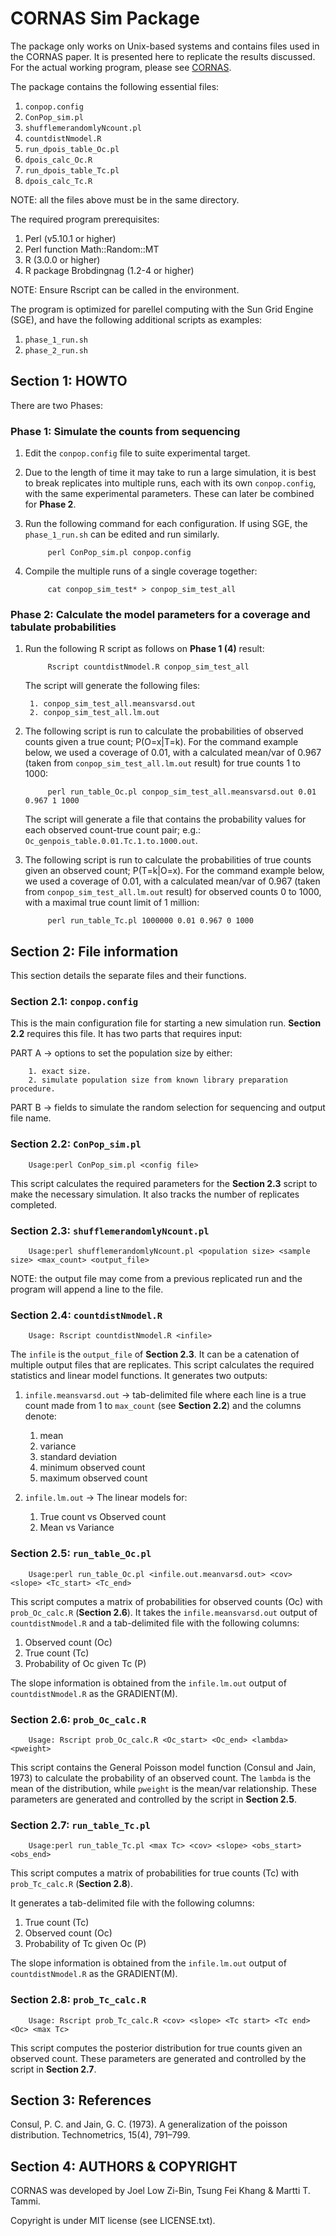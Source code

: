 # CORNAS Sim Package #
The package only works on Unix-based systems and contains files used in the CORNAS paper. It is presented here to replicate the results discussed. For the actual working program, please see [CORNAS](https://github.com/joel-lzb/CORNAS).

The package contains the following essential files:

1. `conpop.config`
2. `ConPop_sim.pl`
3. `shufflemerandomlyNcount.pl`
4. `countdistNmodel.R`
5. `run_dpois_table_Oc.pl`
6. `dpois_calc_Oc.R`
7. `run_dpois_table_Tc.pl`
8. `dpois_calc_Tc.R`
		
NOTE: all the files above must be in the same directory.

The required program prerequisites:

1. Perl (v5.10.1 or higher)
2. Perl function Math::Random::MT
3. R (3.0.0 or higher)
4. R package Brobdingnag (1.2-4 or higher)

NOTE: Ensure Rscript can be called in the environment.

The program is optimized for parellel computing with the Sun Grid Engine (SGE), and have the following additional scripts as examples:

1. `phase_1_run.sh`
2. `phase_2_run.sh`



## Section 1: HOWTO ##
There are two Phases:

### Phase 1: Simulate the counts from sequencing
1. Edit the `conpop.config` file to suite experimental target.

2. Due to the length of time it may take to run a large simulation, it is best to break replicates into multiple runs, each with its own `conpop.config`, with the same experimental parameters. These can later be combined for **Phase 2**.

3. Run the following command for each configuration. If using SGE, the `phase_1_run.sh` can be edited and run similarly.

			perl ConPop_sim.pl conpop.config
	
4. Compile the multiple runs of a single coverage together:

			cat conpop_sim_test* > conpop_sim_test_all

### Phase 2: Calculate the model parameters for a coverage and tabulate probabilities
1. Run the following R script as follows on **Phase 1 (4)** result:

			Rscript countdistNmodel.R conpop_sim_test_all

	The script will generate the following files:

		1. conpop_sim_test_all.meansvarsd.out
		2. conpop_sim_test_all.lm.out

2. The following script is run to calculate the probabilities of observed counts given a true count; P(O=x|T=k). For the command example below, we used a coverage of 0.01, with a calculated mean/var of 0.967 (taken from `conpop_sim_test_all.lm.out` result) for true counts 1 to 1000:

			perl run_table_Oc.pl conpop_sim_test_all.meansvarsd.out 0.01 0.967 1 1000
	
	The script will generate a file that contains the probability values for each observed count-true count pair; e.g.: `Oc_genpois_table.0.01.Tc.1.to.1000.out`.
	
3. The following script is run to calculate the probabilities of true counts given an observed count; P(T=k|O=x). For the command example below, we used a coverage of 0.01, with a calculated mean/var of 0.967 (taken from `conpop_sim_test_all.lm.out` result) for observed counts 0 to 1000, with a maximal true count limit of 1 million:

			perl run_table_Tc.pl 1000000 0.01 0.967 0 1000
	

	
## Section 2: File information ##

This section details the separate files and their functions.

### Section 2.1: `conpop.config`
This is the main configuration file for starting a new simulation run. **Section 2.2** requires this file. It has two parts that requires input:

PART A -> options to set the population size by either:

		1. exact size.
		2. simulate population size from known library preparation procedure.

PART B -> fields to simulate the random selection for sequencing and output file name.


### Section 2.2: `ConPop_sim.pl`

		Usage:perl ConPop_sim.pl <config file>

This script calculates the required parameters for the **Section 2.3** script to make the necessary simulation. It also tracks the number of replicates completed.


### Section 2.3: `shufflemerandomlyNcount.pl`

		Usage:perl shufflemerandomlyNcount.pl <population size> <sample size> <max_count> <output_file> 

NOTE: the output file may come from a previous replicated run and the program will append a line to the file.


### Section 2.4: `countdistNmodel.R`

		Usage: Rscript countdistNmodel.R <infile>

The `infile` is the `output_file` of **Section 2.3**. It can be a catenation of multiple output files that are replicates. This script calculates the required statistics and linear model functions. It generates two outputs:

1. `infile.meansvarsd.out` -> tab-delimited file where each line is a true count made from 1 to `max_count` (see **Section 2.2**) and the columns denote:

	1. mean
	2. variance
	3. standard deviation
	4. minimum observed count
	5. maximum observed count
		
2.  `infile.lm.out` -> The linear models for:

	1. True count vs Observed count
	2. Mean vs Variance



### Section 2.5: `run_table_Oc.pl`

		Usage:perl run_table_Oc.pl <infile.out.meanvarsd.out> <cov> <slope> <Tc_start> <Tc_end>

This script computes a matrix of probabilities for observed counts (Oc) with `prob_Oc_calc.R` (**Section 2.6**). It takes the `infile.meansvarsd.out` output of `countdistNmodel.R` and a tab-delimited file with the following columns:

1. Observed count (Oc)
2. True count (Tc)
3. Probability of Oc given Tc (P)

The slope information is obtained from the `infile.lm.out` output of `countdistNmodel.R` as the GRADIENT(M).


### Section 2.6: `prob_Oc_calc.R`

		Usage: Rscript prob_Oc_calc.R <Oc_start> <Oc_end> <lambda> <pweight>

This script contains the General Poisson model function (Consul and Jain, 1973) to calculate the probability of an observed count. The `lambda` is the mean of the distribution, while `pweight` is the mean/var relationship. These parameters are generated and controlled by the script in **Section 2.5**.


### Section 2.7: `run_table_Tc.pl`

		Usage:perl run_table_Tc.pl <max Tc> <cov> <slope> <obs_start> <obs_end>

This script computes a matrix of probabilities for true counts (Tc) with `prob_Tc_calc.R` (**Section 2.8**).

It generates a tab-delimited file with the following columns:

1. True count (Tc)
2. Observed count (Oc)
3. Probability of Tc given Oc (P)

The slope information is obtained from the `infile.lm.out` output of `countdistNmodel.R` as the GRADIENT(M).


### Section 2.8: `prob_Tc_calc.R`

		Usage: Rscript prob_Tc_calc.R <cov> <slope> <Tc start> <Tc end> <Oc> <max Tc>

This script computes the posterior distribution for true counts given an observed count. These parameters are generated and controlled by the script in **Section 2.7**.




## Section 3: References ###

Consul, P. C. and Jain, G. C. (1973). A generalization of the poisson distribution. Technometrics, 15(4), 791–799.



## Section 4: AUTHORS & COPYRIGHT ##

CORNAS was developed by Joel Low Zi-Bin, Tsung Fei Khang & Martti T. Tammi.

Copyright is under MIT license (see LICENSE.txt).
